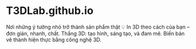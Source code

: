 # T3DLab.github.io
Nơi những ý tưởng nhỏ trở thành sản phẩm thật 💡  In 3D theo cách của bạn – đơn giản, nhanh, chất.  Thắng 3D: tạo hình, sáng tạo, và đam mê.  Biến bản vẽ thành hiện thực bằng công nghệ 3D.
